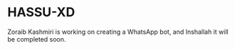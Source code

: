 # HASSU-XD
Zoraib Kashmiri is working on creating a WhatsApp bot, and Inshallah it will be completed soon.
